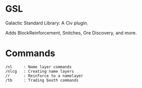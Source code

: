 # GSL
 Galactic Standard Library: A Civ plugin.
 
Adds BlockReinforcement, Snitches, Ore Discovery, and more.

# Commands
    /nl     : Name layer commands
    /nlcg   : Creating name layers
    /r      : Reinforce to a namelayer
    /tb     : Trading booth commands